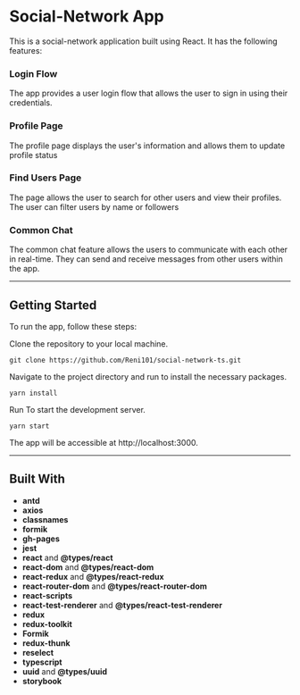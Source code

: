 # Social-Network App

This is a social-network application built using React.
It has the following features:

### Login Flow

The app provides a user login flow that allows
the user to sign in using their credentials.

### Profile Page

The profile page displays the user's information
and allows them to update profile status

### Find Users Page

The page allows the user to search for other users and view their profiles.
The user can filter users by name or followers

### Common Chat

The common chat feature allows the users to communicate with each other in real-time.
They can send and receive messages from other users within the app.
___

## Getting Started

To run the app, follow these steps:

Clone the repository to your local machine.

```
git clone https://github.com/Reni101/social-network-ts.git
```

Navigate to the project directory and run to install the necessary packages.

```
yarn install
```


Run To start the development server.
```
yarn start
``` 

The app will be accessible at http://localhost:3000.

___

## Built With

- **antd**
- **axios**
- **classnames**
- **formik**
- **gh-pages**
- **jest**
- **react** and **@types/react**
- **react-dom** and **@types/react-dom**
- **react-redux** and **@types/react-redux**
- **react-router-dom** and **@types/react-router-dom**
- **react-scripts**
- **react-test-renderer** and **@types/react-test-renderer**
- **redux**
- **redux-toolkit**
- **Formik**
- **redux-thunk**
- **reselect**
- **typescript**
- **uuid** and **@types/uuid**
- **storybook**
